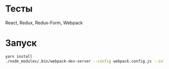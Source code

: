# Тесты
React, Redux, Redux-Form, Webpack

# Запуск

```bash
yarn install
./node_modules/.bin/webpack-dev-server --config webpack.config.js --inline
```

